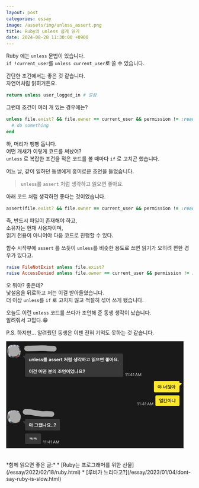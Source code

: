 ```yaml
---
layout: post
categories: essay
image: /assets/img/unless_assert.png
title: Ruby의 unless 쉽게 읽기
date: 2024-08-28 11:30:00 +0900
---
```


Ruby 에는 `unless` 문법이 있습니다.  
`if !current_user`를 `unless current_user`로 쓸 수 있습니다.

간단한 조건에서는 좋은 것 같습니다.  
자연어처럼 읽히거든요.
```ruby
return unless user_logged_in # 깔끔
```

그런데 조건이 여러 개 있는 경우에는?
```ruby
unless file.exist? && file.owner == current_user && permission != :readonly
  # do something
end
```


하, 머리가 팽팽 돕니다.  
어떤 개새가 이렇게 코드를 써놨어?  
`unless` 로 복잡한 조건을 적은 코드를 볼 때마다 `if` 로 고치곤 했습니다.

어느 날, 같이 일하던 동생에게 흥미로운 조언을 들었습니다.  
> `unless`를 `assert` 처럼 생각하고 읽으면 좋아요.

아래 코드 처럼 생각하면 좋다는 것이었습니다.
```ruby
assert(file.exist? && file.owner == current_user && permission != :readonly)
```
즉, 반드시 파일이 존재해야 하고,  
소유자는 현재 사용자이며,  
읽기 전용이 아니어야 다음 코드로 진행할 수 있다.

함수 시작부에 `assert` 를 쓰듯이 `unless`를 비슷한 용도로 쓰면 읽기가 오히려 편한 경우가 있다고.  

```ruby
raise FileNotExist unless file.exist?
raise AccessDenied unless file.owner == current_user && permission != :readonly
```

오 뭐야? 좋은데?  
낯설음을 뒤로하고 저는 이걸 받아들였습니다.  
더 이상 `unless`를 `if` 로 고치지 않고 적절히 섞어 쓰게 됐습니다.

오늘도 이런 `unless` 코드를 쓰다가 조언해 준 동생 생각이 났습니다.  
알려줘서 고맙다.😁

P.S. 하지만... 알려줬던 동생은 이젠 전혀 기억도 못하는 것 같습니다.

![얼간의 동생과의 카톡 대화](/assets/img/unless_assert.png)

<br>
*함께 읽으면 좋은 글:*
* [Ruby는 프로그래머를 위한 선물](/essay/2022/02/18/ruby.html)
* [루비가 느리다고?](/essay/2023/01/04/dont-say-ruby-is-slow.html)

